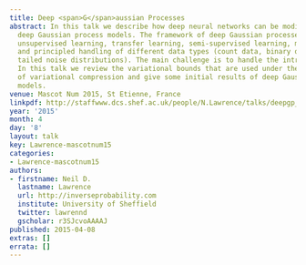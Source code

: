 ```yaml
---
title: Deep <span>G</span>aussian Processes
abstract: In this talk we describe how deep neural networks can be modified to produce
  deep Gaussian process models. The framework of deep Gaussian processes allow for
  unsupervised learning, transfer learning, semi-supervised learning, multi-task learning
  and principled handling of different data types (count data, binary data, heavy
  tailed noise distributions). The main challenge is to handle the intractabilities.
  In this talk we review the variational bounds that are used under the framework
  of variational compression and give some initial results of deep Gaussian process
  models.
venue: Mascot Num 2015, St Etienne, France
linkpdf: http://staffwww.dcs.shef.ac.uk/people/N.Lawrence/talks/deepgp_mascotnum15.pdf
year: '2015'
month: 4
day: '8'
layout: talk
key: Lawrence-mascotnum15
categories:
- Lawrence-mascotnum15
authors:
- firstname: Neil D.
  lastname: Lawrence
  url: http://inverseprobability.com
  institute: University of Sheffield
  twitter: lawrennd
  gscholar: r3SJcvoAAAAJ
published: 2015-04-08
extras: []
errata: []
---
```

